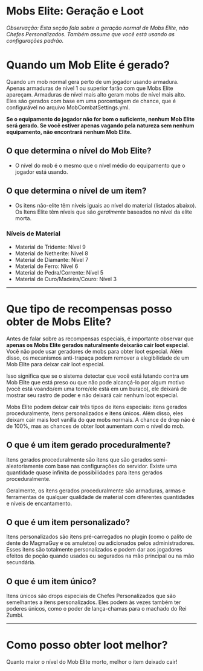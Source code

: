 # Mobs Elite: Geração e Loot

*Observação: Esta seção fala sobre a geração normal de Mobs Elite, não Chefes Personalizados. Também assume que você está usando as configurações padrão.*

# Quando um Mob Elite é gerado?

Quando um mob normal gera perto de um jogador usando armadura. Apenas armaduras de nível 1 ou superior farão com que Mobs Elite apareçam. Armaduras de nível mais alto geram mobs de nível mais alto.
<br>Eles são gerados com base em uma porcentagem de chance, que é configurável no arquivo MobCombatSettings.yml.

**Se o equipamento do jogador não for bom o suficiente, nenhum Mob Elite será gerado. Se você estiver apenas vagando pela natureza sem nenhum equipamento, não encontrará nenhum Mob Elite.**

## O que determina o nível do Mob Elite?

* O nível do mob é o mesmo que o nível médio do equipamento que o jogador está usando.

## O que determina o nível de um item?

* Os itens não-elite têm níveis iguais ao nível do material (listados abaixo). Os Itens Elite têm níveis que são *geralmente* baseados no nível da elite morta.

### Níveis de Material
* Material de Tridente: Nível 9
* Material de Netherite: Nível 8
* Material de Diamante: Nível 7
* Material de Ferro: Nível 6
* Material de Pedra/Corrente: Nível 5
* Material de Ouro/Madeira/Couro: Nível 3

***

# Que tipo de recompensas posso obter de Mobs Elite?
Antes de falar sobre as recompensas especiais, é importante observar que **apenas os Mobs Elite gerados naturalmente deixarão cair loot especial**. Você não pode usar geradores de mobs para obter loot especial. Além disso, os mecanismos anti-trapaça podem remover a elegibilidade de um Mob Elite para deixar cair loot especial. 

Isso significa que se o sistema detectar que você está lutando contra um Mob Elite que está preso ou que não pode alcançá-lo por algum motivo (você está voando/em uma torre/ele está em um buraco), ele deixará de mostrar seu rastro de poder e não deixará cair nenhum loot especial.


Mobs Elite podem deixar cair três tipos de itens especiais: itens gerados proceduralmente, itens personalizados e itens únicos. Além disso, eles deixam cair mais loot vanilla do que mobs normais. A chance de drop não é de 100%, mas as chances de obter loot aumentam com o nível do mob.

## O que é um item gerado proceduralmente?
Itens gerados proceduralmente são itens que são gerados semi-aleatoriamente com base nas configurações do servidor. Existe uma quantidade quase infinita de possibilidades para itens gerados proceduralmente. 

Geralmente, os itens gerados proceduralmente são armaduras, armas e ferramentas de qualquer qualidade de material com diferentes quantidades e níveis de encantamento.

## O que é um item personalizado?
Itens personalizados são itens pré-carregados no plugin (como o palito de dente do MagmaGuy e os amuletos) ou adicionados pelos administradores. Esses itens são totalmente personalizados e podem dar aos jogadores efeitos de poção quando usados ou segurados na mão principal ou na mão secundária.

## O que é um item único?
Itens únicos são drops especiais de Chefes Personalizados que são semelhantes a itens personalizados. Eles podem às vezes também ter poderes únicos, como o poder de lança-chamas para o machado do Rei Zumbi.

***

# Como posso obter loot melhor?
Quanto maior o nível do Mob Elite morto, melhor o item deixado cair!

